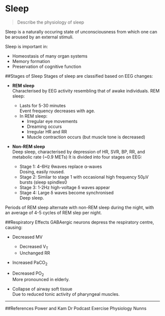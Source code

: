 # Sleep
> Describe the physiology of sleep

Sleep is a naturally occuring state of unconsciousness from which one can be aroused by an external stimuli.

Sleep is important in:
* Homeostasis of many organ systems
* Memory formation
* Preservation of cognitive function

##Stages of Sleep
Stages of sleep are classified based on EEG changes:
* **REM sleep**  
Characterised by EEG activity resembling that of awake individuals. REM sleep:
    * Lasts for 5-30 minutes  
    Event frequency decreases with age.
    * In REM sleep:
        * Irregular eye movements
        * Dreaming occurs
        * Irregular HR and RR
        * Muscle contraction occurs (but muscle tone is decreased)
    
* **Non-REM sleep**  
Deep sleep, characterised by depression of HR, SVR, BP, RR, and metabolic rate (~0.9 METs) It is divided into four stages on EEG:
    * Stage 1: 4-6Hz θwaves replace α-waves  
    Dosing, easily roused.
    * Stage 2: Similar to stage 1 with occasional high frequency 50μV bursts (sleep spindles0
    * Stage 3: 1-2Hz high-voltage δ waves appear
    * Stage 4: Large δ waves become synchronised  
    Deep sleep.

Periods of REM sleep alternate with non-REM sleep during the night, with an average of 4-5 cycles of REM slep per night.

##Respiratory Effects
GABAergic neurons depress the respiratory centre, causing:
* Decreased MV
    * Decreased V<sub>T</sub>
    * Unchanged RR
* Increased PaCO<sub>2</sub>
* Decreased PO<sub>2</sub>  
More pronounced in elderly.

* Collapse of airway soft tissue  
Due to reduced tonic activity of pharyngeal muscles.

---
##References
Power and Kam
Dr Podcast Exercise Physiology
Nunns